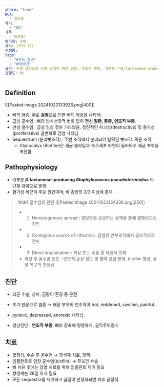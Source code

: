 ```yaml
---
share: "true"
BOX:
  - 강의록
학기:
  - "08"
과목:
  - 외과학1
팀티칭: 무외
차시: 2주차 (2)
진행률: 
tags:
  - "#무외_질병"
  - "#08중간"
요약: 주로 감염으로 인해 발생한 뼈의 염증. 연조직 부종. 대부분 **β-lactamese-producing *Staphylococcus pseudintermedius*** 의 단일 감염으로 발생.
진행도: 0%
---
```

## Definition

![[Pasted image 20241023133926.png|400]]
- 뼈의 염증. 주로 **감염**으로 인한 뼈의 염증을 나타냄.
- 급성 골수염 : 뼈의 방사선학적 변화 없이 **전신 질환, 통증, 연조직 부종**.
- 만성 골수염 : 급성 임상 징후 가라앉음. 점진적인 파괴성(destructive) 및 증식성(proliferative) 골변화로 감염 나타남.
- Sequestrum (분리뼛조각) : 주변 조직에서 분리되어 탈락된 뼛조각. 죽은 조직.
	- Glycocalyx (Biofilm)은 세균 슬라임과 숙주세포 파편이 둘러싸고 세균 부착을 촉진함.

## Pathophysiology
- 대부분 **β-lactamese-producing *Staphylococcus pseudintermedius*** 의 단일 감염으로 발생.
- 혐기성 세균이 주요 원인이며, 뼈 감염의 2/3 이상에 존재.

>[!tldr] 골수염의 원인
>![[Pasted image 20241023134208.png|250]]
>- 1) Hematogenous spread : 영양분을 공급하는 동맥을 통해 혈행성으로 침입
>- 2) Contagious source of infection : 감염된 연부조직에서 골조직으로 전파
>- 3) Direct implantation : 외상 또는 수술 중 직접적 전파
>- 외상 후 골수염 원인 : 연조직 손상 정도 및 혈액 공급 변화, biofilm 형성, 골절 복구의 안정성

## 진단
- 최근 수술, 상처, 곰팡이 환경 등 문진
- 초기 반응으로 염증 → 해당 부위의 연조직이 hot, reddened, swollen, painful.
- pyrexic, depressed, anorexic 나타남.

- 영상진단 : **연조직 부종**, 뼈의 장축에 평행하게, 골막주위증식

## 치료
- 혈행성, 수술 후 골수염 → 항생제 치료, 핫팩
- 임플란트로 인한 골수염(biofilm) → 무조건 수술
- 뼈 치유 후에는 감염 치료를 위해 임플란트 제거 필요
- 항생제는 28일 유지 필요
- 모든 sequestra를 제거하고 골절이 안정화되면 예후 긍정적.